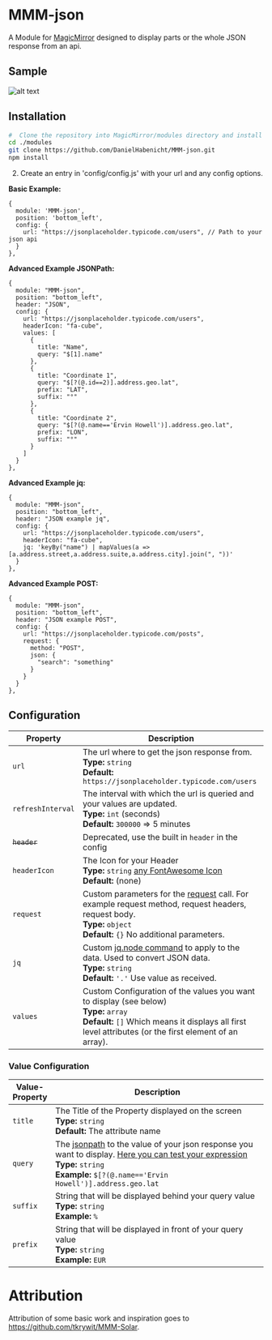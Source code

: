 # MMM-json

A Module for [MagicMirror](https://github.com/MichMich/MagicMirror) designed to display parts or the whole JSON response from an api.

## Sample

![alt text](https://github.com/DanielHabenicht/MMM-json/raw/main/sample.png "Example")

## Installation

```bash
#  Clone the repository into MagicMirror/modules directory and install the dependencies
cd ./modules
git clone https://github.com/DanielHabenicht/MMM-json.git
npm install
```

2. Create an entry in 'config/config.js' with your url and any config options.

**Basic Example:**

```jsonc
{
  module: 'MMM-json',
  position: 'bottom_left',
  config: {
    url: "https://jsonplaceholder.typicode.com/users", // Path to your json api
  }
},
```

**Advanced Example JSONPath:**

```jsonc
{
  module: "MMM-json",
  position: "bottom_left",
  header: "JSON",
  config: {
    url: "https://jsonplaceholder.typicode.com/users",
    headerIcon: "fa-cube",
    values: [
      {
        title: "Name",
        query: "$[1].name"
      },
      {
        title: "Coordinate 1",
        query: "$[?(@.id==2)].address.geo.lat",
        prefix: "LAT",
        suffix: "°"
      },
      {
        title: "Coordinate 2",
        query: "$[?(@.name=='Ervin Howell')].address.geo.lat",
        prefix: "LON",
        suffix: "°"
      }
    ]
  }
},
```

**Advanced Example jq:**

```jsonc
{
  module: "MMM-json",
  position: "bottom_left",
  header: "JSON example jq",
  config: {
    url: "https://jsonplaceholder.typicode.com/users",
    headerIcon: "fa-cube",
    jq: 'keyBy("name") | mapValues(a => [a.address.street,a.address.suite,a.address.city].join(", "))'
  }
},
```

**Advanced Example POST:**

```jsonc
{
  module: "MMM-json",
  position: "bottom_left",
  header: "JSON example POST",
  config: {
    url: "https://jsonplaceholder.typicode.com/posts",
    request: {
      method: "POST",
      json: {
        "search": "something"
      }
    }
  }
},
```

## Configuration

<table width="100%">
  <thead>
    <tr>
      <th>Property</th>
      <th width="100%">Description</th>
    </tr>
  <thead>
  <tbody>
    <tr>
      <td><code>url</code></td>
      <td>The url where to get the json response from.
        <br><b>Type:</b> <code>string</code>
        <br><b>Default:</b> <code>https://jsonplaceholder.typicode.com/users</code>
      </td>
    </tr>
    <tr>
      <td><code>refreshInterval</code></td>
      <td>The interval with which the url is queried and your values are updated.
        <br><b>Type:</b> <code>int</code> (seconds)
        <br><b>Default:</b> <code>300000</code> => 5 minutes
      </td>
    </tr>
    <tr>
      <td><del><code>header</code></del></td>
      <td>
      Deprecated, use the built in <code>header</code>
       in the config
      </td>
    </tr>
    <tr>
      <td><code>headerIcon</code></td>
      <td>The Icon for your Header
        <br><b>Type:</b> <code>string</code> <a href="https://fontawesome.com/icons?d=gallery">any FontAwesome Icon</a>
        <br><b>Default:</b> <code></code> (none)
      </td>
    </tr>
    <tr>
      <td><code>request</code></td>
      <td>Custom parameters for the <a href="https://www.npmjs.com/package/request">request</a> call. For example request method, request headers, request body.
        <br><b>Type:</b> <code>object</code>
        <br><b>Default:</b> <code>{}</code> No additional parameters.
      </td>
    </tr>
    <tr>
      <td><code>jq</code></td>
      <td>Custom <a href="https://www.npmjs.com/package/jq.node">jq.node command</a> to apply to the data. Used to convert JSON data.
        <br><b>Type:</b> <code>string</code>
        <br><b>Default:</b> <code>'.'</code> Use value as received.
      </td>
    </tr>
    <tr>
      <td><code>values</code></td>
      <td>Custom Configuration of the values you want to display (see below)
        <br><b>Type:</b> <code>array</code>
        <br><b>Default:</b> <code>[]</code> Which means it displays all first level attributes (or the first element of an array).
      </td>
    </tr>
  </tbody>
</table>

### Value Configuration

<table width="100%">
  <thead>
    <tr>
      <th>Value-Property</th>
      <th width="100%">Description</th>
    </tr>
  <thead>
  <tbody>
    <tr>
      <td><code>title</code></td>
      <td>The Title of the Property displayed on the screen
        <br><b>Type:</b> <code>string</code>
        <br><b>Default:</b> The attribute name
      </td>
    </tr>
    <tr>
      <td><code>query</code></td>
      <td>The <a href="https://restfulapi.net/json-jsonpath/">jsonpath</a> to the value of your json response you want to display. <a href="https://jsonpath.com/">Here you can test your expression</a>
        <br><b>Type:</b> <code>string</code>
        <br><b>Example:</b> <code>$[?(@.name=='Ervin Howell')].address.geo.lat</code>
      </td>
    </tr>
    <tr>
      <td><code>suffix</code></td>
      <td>String that will be displayed behind your query value
        <br><b>Type:</b> <code>string</code>
        <br><b>Example:</b> <code>%</code>
      </td>
    </tr>
    <tr>
      <td><code>prefix</code></td>
      <td>String that will be displayed in front of your query value
        <br><b>Type:</b> <code>string</code>
        <br><b>Example:</b> <code>EUR</code>
      </td>
    </tr>
  </tbody>
</table>

# Attribution

Attribution of some basic work and inspiration goes to https://github.com/tkrywit/MMM-Solar.
